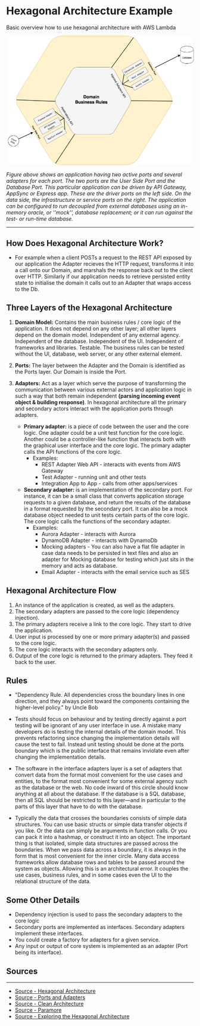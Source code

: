 # Hexagonal Architecture Example
Basic overview how to use hexagonal architecture with AWS Lambda

![Sample](./images/hexagonal-version-5.png)

*Figure above shows an application having two active ports and several adapters for each port. The two ports are the User Side Port and the Database Port. This particular application can be driven by API Gateway, AppSync or Express app. These are the driver ports on the left side. On the data side, the infrastructure or service ports on the right. The application can be configured to run decoupled from external databases using an in-memory oracle, or ‘’mock’’, database replacement; or it can run against the test- or run-time database.*

---

## How Does Hexagonal Architecture Work?

* For example when a client POSTs a request to the REST API exposed by our application the Adapter recieves the HTTP request, transforms it into a call onto our Domain, and marshals the response back out to the client over HTTP. Similarly if our application needs to retrieve persisted entity state to initialise the domain it calls out to an Adapter that wraps access to the Db.

## Three Layers of the Hexagonal Architecture
1. **Domain Model:** Contains the main business rules / core logic of the application. It does not depend on any other layer; all other layers depend on the domain model. Independent of any external agency. Independent of the database. Independent of the UI. Independent of frameworks and libraries. Testable. The business rules can be tested without the UI, database, web server, or any other external element.

2. **Ports:** The layer between the Adapter and the Domain is identified as the Ports layer. Our Domain is inside the Port. 
		
3. **Adapters:** Act as a layer which serve the purpose of transforming the communication between various external actors and application logic in such a way that both remain independent **(parsing incoming event object & building response)**. In hexagonal architecture all the primary and secondary actors interact with the application ports through adapters.
	* **Primary adapter:** is a piece of code between the user and the core logic. One adapter could be a unit test function for the core logic. Another could be a controller-like function that interacts both with the graphical user interface and the core logic. The primary adapter calls the API functions of the core logic.
		* Examples:
			* REST Adapter Web API - interacts with events from AWS Gateway
			* Test Adapter - running unit and other tests
			* Integration App to App - calls from other apps/services
	* **Secondary adapter:** is an implementation of the secondary port. For instance, it can be a small class that converts application storage requests to a given database, and return the results of the database in a format requested by the secondary port. It can also be a mock database object needed to unit tests certain parts of the core logic. The core logic calls the functions of the secondary adapter.
		* Examples: 
			* Aurora Adapter - interacts with Aurora
			* DynamoDB Adapter - interacts with DynamoDb
			* Mocking adapters - You can also have a flat file adapter in case data needs to be persisted in text files and also an adapter for Mocking database for testing which just sits in the memory and acts as database.
			* Email Adapter - interacts with the email service such as SES
			

## Hexagonal Architecture Flow

1. An instance of the application is created, as well as the adapters.
2. The secondary adapters are passed to the core logic (dependency injection).
3. The primary adapters receive a link to the core logic. They start to drive the application.
4. User input is processed by one or more primary adapter(s) and passed to the core logic.
5. The core logic interacts with the secondary adapters only.
6. Output of the core logic is returned to the primary adapters. They feed it back to the user.

## Rules 

* "Dependency Rule. All dependencies cross the boundary lines in one direction, and they always point toward the components containing the higher-level policy." by Uncle Bob

* Tests should focus on behaviour and by testing directly against a port testing will be ignorant of any user interface in use. A mistake many developers do is testing the internal details of the domain model. This prevents refactoring since changing the implementation details will cause the test to fail. Instead unit testing should be done at the ports boundary which is the public interface that remains inviolate even after changing the implementation details.

* The software in the interface adapters layer is a set of adapters that convert data from the format most convenient for the use cases and entities, to the format most convenient for some external agency such as the database or the web. No code inward of this circle should know anything at all about the database. If the database is a SQL database, then all SQL should be restricted to this layer—and in particular to the parts of this layer that have to do with the database.

* Typically the data that crosses the boundaries consists of simple data structures. You can use basic structs or simple data transfer objects if you like. Or the data can simply be arguments in function calls. Or you can pack it into a hashmap, or construct it into an object. The important thing is that isolated, simple data structures are passed across the boundaries. When we pass data across a boundary, it is always in the form that is most convenient for the inner circle. Many data access frameworks allow database rows and tables to be passed around the system as objects. Allowing this is an architectural error. It couples the use cases, business rules, and in some cases even the UI to the relational structure of the data.

## Some Other Details

* Dependency injection is used to pass the secondary adapters to the core logic
* Secondary ports are implemented as interfaces. Secondary adapters implement these interfaces.
* You could create a factory for adapters for a given service.
* Any input or output of core system is implemented as an adapter (Port being its interface).

## Sources
---
* [Source - Hexagonal Architecture](http://codingcanvas.com/hexagonal-architecture/)
* [Source - Ports and Adapters](http://www.dossier-andreas.net/software_architecture/ports_and_adapters.html)
* [Source - Clean Architecture](https://8thlight.com/blog/uncle-bob/2012/08/13/the-clean-architecture.html)
* [Source - Paramore](https://brightercommand.github.io/Brighter/PortsAndAdapters.html)
* [Source - Exploring the Hexagonal Architecture](https://www.infoq.com/news/2014/10/exploring-hexagonal-architecture)
